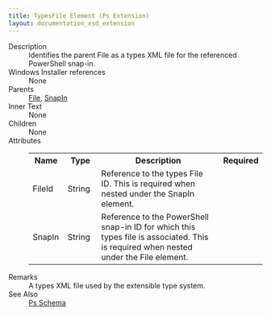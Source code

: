 ```yaml
---
title: TypesFile Element (Ps Extension)
layout: documentation_xsd_extension
---
```

<dl>
  <dt>Description</dt>
  <dd>         Identifies the parent File as a types XML file for the referenced PowerShell snap-in.       </dd>
  <dt>Windows Installer references</dt>
  <dd>None</dd>
  <dt>Parents</dt>
  <dd>
    <a href="../wix/file">File</a>, <a href="../ps/snapin" class="extension">SnapIn</a></dd>
  <dt>Inner Text</dt>
  <dd>None</dd>
  <dt>Children</dt>
  <dd>None</dd>
  <dt>Attributes</dt>
  <dd>
    <table cellspacing="0" cellpadding="0" class="schema">
      <tr>
        <th width="15%">Name</th>
        <th width="15%">Type</th>
        <th width="65%">Description</th>
        <th width="15%">Required</th>
      </tr>
      <tr>
        <td>FileId</td>
        <td>String</td>
        <td>             Reference to the types File ID. This is required when nested under the SnapIn element.           </td>
        <td>&nbsp;</td>
      </tr>
      <tr>
        <td>SnapIn</td>
        <td>String</td>
        <td>             Reference to the PowerShell snap-in ID for which this types file is associated. This is required when nested under the File element.           </td>
        <td>&nbsp;</td>
      </tr>
    </table>
  </dd>
  <dt>Remarks</dt>
  <dd>A types XML file used by the extensible type system.</dd>
  <dt>See Also</dt>
  <dd>
    <a href="../ps">Ps Schema</a>
  </dd>
</dl>
